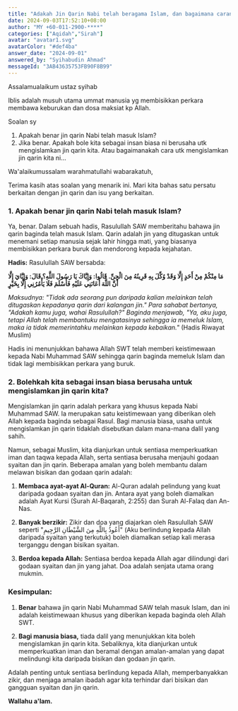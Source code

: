 ```yaml
---
title: "Adakah Jin Qarin Nabi telah beragama Islam, dan bagaimana caranya untuk mengislamihkannya?"
date: 2024-09-03T17:52:10+08:00
author: "MY +60-011-2900-****"
categories: ["Aqidah","Sirah"]
avatar: "avatar1.svg"
avatarColor: "#def4ba"
answer_date: "2024-09-01"
answered_by: "Syihabudin Ahmad"
messageId: "3AB43635753FB90F8B99"
---
```


Assalamualaikum ustaz syihab 


Iblis adalah musuh utama ummat manusia yg membisikkan perkara membawa keburukan dan dosa maksiat kp Allah. 

Soalan sy 

1. Apakah benar jin qarin Nabi telah masuk Islam? 
2. Jika benar. Apakah bole kita sebagai insan biasa ni berusaha utk mengislamkan jin qarin kita. Atau bagaimanakah cara utk mengislamkan jin qarin kita ni...

<!--more-->

Wa'alaikumussalam warahmatullahi wabarakatuh,

Terima kasih atas soalan yang menarik ini. Mari kita bahas satu persatu berkaitan dengan jin qarin dan isu yang berkaitan.

### 1. **Apakah benar jin qarin Nabi telah masuk Islam?**

Ya, benar. Dalam sebuah hadis, Rasulullah SAW memberitahu bahawa jin qarin baginda telah masuk Islam. Qarin adalah jin yang ditugaskan untuk menemani setiap manusia sejak lahir hingga mati, yang biasanya membisikkan perkara buruk dan mendorong kepada kejahatan.

**Hadis:**
Rasulullah SAW bersabda:

**مَا مِنْكُمْ مِنْ أَحَدٍ إِلَّا وَقَدْ وُكِّلَ بِهِ قَرِينُهُ مِنَ الْجِنِّ. قَالُوا: وَإِيَّاكَ يَا رَسُولَ اللَّهِ؟ قَالَ: وَإِيَّايَ إِلَّا أَنَّ اللَّهَ أَعَانَنِي عَلَيْهِ فَأَسْلَمَ فَلَا يَأْمُرُنِي إِلَّا بِخَيْرٍ**

_Maksudnya: "Tidak ada seorang pun daripada kalian melainkan telah ditugaskan kepadanya qarin dari kalangan jin." Para sahabat bertanya, "Adakah kamu juga, wahai Rasulullah?" Baginda menjawab, "Ya, aku juga, tetapi Allah telah membantuku mengatasinya sehingga ia memeluk Islam, maka ia tidak memerintahku melainkan kepada kebaikan."_
(Hadis Riwayat Muslim)

Hadis ini menunjukkan bahawa Allah SWT telah memberi keistimewaan kepada Nabi Muhammad SAW sehingga qarin baginda memeluk Islam dan tidak lagi membisikkan perkara yang buruk.

### 2. **Bolehkah kita sebagai insan biasa berusaha untuk mengislamkan jin qarin kita?**

Mengislamkan jin qarin adalah perkara yang khusus kepada Nabi Muhammad SAW. Ia merupakan satu keistimewaan yang diberikan oleh Allah kepada baginda sebagai Rasul. Bagi manusia biasa, usaha untuk mengislamkan jin qarin tidaklah disebutkan dalam mana-mana dalil yang sahih.

Namun, sebagai Muslim, kita dianjurkan untuk sentiasa memperkuatkan iman dan taqwa kepada Allah, serta sentiasa berusaha menjauhi godaan syaitan dan jin qarin. Beberapa amalan yang boleh membantu dalam melawan bisikan dan godaan qarin adalah:

1. **Membaca ayat-ayat Al-Quran:** Al-Quran adalah pelindung yang kuat daripada godaan syaitan dan jin. Antara ayat yang boleh diamalkan adalah Ayat Kursi (Surah Al-Baqarah, 2:255) dan Surah Al-Falaq dan An-Nas.

2. **Banyak berzikir:** Zikir dan doa yang diajarkan oleh Rasulullah SAW seperti "أَعُوذُ بِاللَّهِ مِنَ الشَّيْطَانِ الرَّجِيمِ" (Aku berlindung kepada Allah daripada syaitan yang terkutuk) boleh diamalkan setiap kali merasa terganggu dengan bisikan syaitan.

3. **Berdoa kepada Allah:** Sentiasa berdoa kepada Allah agar dilindungi dari godaan syaitan dan jin yang jahat. Doa adalah senjata utama orang mukmin.

### Kesimpulan:

1. **Benar** bahawa jin qarin Nabi Muhammad SAW telah masuk Islam, dan ini adalah keistimewaan khusus yang diberikan kepada baginda oleh Allah SWT.
  
2. **Bagi manusia biasa,** tiada dalil yang menunjukkan kita boleh mengislamkan jin qarin kita. Sebaliknya, kita dianjurkan untuk memperkuatkan iman dan beramal dengan amalan-amalan yang dapat melindungi kita daripada bisikan dan godaan jin qarin.

Adalah penting untuk sentiasa berlindung kepada Allah, memperbanyakkan zikir, dan menjaga amalan ibadah agar kita terhindar dari bisikan dan gangguan syaitan dan jin qarin.

**Wallahu a'lam.**
